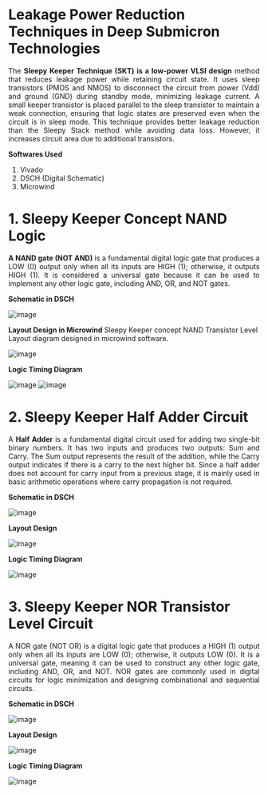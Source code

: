 # Leakage Power Reduction Techniques in Deep Submicron Technologies

<div style="text-align: justify;">
  
The **Sleepy Keeper Technique (SKT) is a low-power VLSI design** method that reduces leakage power while retaining circuit state. It uses sleep transistors (PMOS and NMOS) to disconnect the circuit from power (Vdd) and ground (GND) during standby mode, minimizing leakage current. A small keeper transistor is placed parallel to the sleep transistor to maintain a weak connection, ensuring that logic states are preserved even when the circuit is in sleep mode. This technique provides better leakage reduction than the Sleepy Stack method while avoiding data loss. However, it increases circuit area due to additional transistors.

</div>

**Softwares Used**
1. Vivado
2. DSCH (Digital Schematic)
3. Microwind

# 1. Sleepy Keeper Concept NAND Logic

<div style="text-align: justify;">
  
**A NAND gate (NOT AND)** is a fundamental digital logic gate that produces a LOW (0) output only when all its inputs are HIGH (1); otherwise, it outputs HIGH (1). It is considered a universal gate because it can be used to implement any other logic gate, including AND, OR, and NOT gates.

</div>

**Schematic in DSCH**

![image](https://github.com/user-attachments/assets/ae85c362-9497-4478-b4bd-557f4740dcf9)

**Layout Design in Microwind**
Sleepy Keeper concept NAND Transistor Level Layout diagram designed in microwind software. 

![image](https://github.com/user-attachments/assets/36cfd53f-7d45-49f5-9f0e-f649d148351f)

**Logic Timing Diagram**

![image](https://github.com/user-attachments/assets/0a97235e-96cd-4ebd-a51d-aa31335c1dcb)
![image](https://github.com/user-attachments/assets/8699668e-b214-4962-99c1-0b4ac99f813f)

# 2. Sleepy Keeper Half Adder Circuit

<div style="text-align: justify;">
  
A **Half Adder** is a fundamental digital circuit used for adding two single-bit binary numbers. It has two inputs and produces two outputs: Sum and Carry. The Sum output represents the result of the addition, while the Carry output indicates if there is a carry to the next higher bit. Since a half adder does not account for carry input from a previous stage, it is mainly used in basic arithmetic operations where carry propagation is not required.

</div>

**Schematic in DSCH**

![image](https://github.com/user-attachments/assets/2b9d3541-801b-45c1-a052-2abc735aa094)

**Layout Design**

![image](https://github.com/user-attachments/assets/e64ac179-9041-461a-b8c3-2d6b93d33d9a)

**Logic Timing Diagram**

![image](https://github.com/user-attachments/assets/4ab86d64-2aea-4455-bb68-5e929c6691c9)

# 3. Sleepy Keeper NOR Transistor Level Circuit

<div style="text-align: justify;">
  
A NOR gate (NOT OR) is a digital logic gate that produces a HIGH (1) output only when all its inputs are LOW (0); otherwise, it outputs LOW (0). It is a universal gate, meaning it can be used to construct any other logic gate, including AND, OR, and NOT. NOR gates are commonly used in digital circuits for logic minimization and designing combinational and sequential circuits.

</div>

**Schematic in DSCH**

![image](https://github.com/user-attachments/assets/ea7467fd-725f-4f69-8feb-537fa9e7bcc8)

**Layout Design**

![image](https://github.com/user-attachments/assets/93fe4ab4-8e33-44b2-a47d-729a1bd6a1f2)

**Logic Timing Diagram**

![image](https://github.com/user-attachments/assets/582572bf-4b15-4bdb-8f60-2c2ec0e6ac53)






